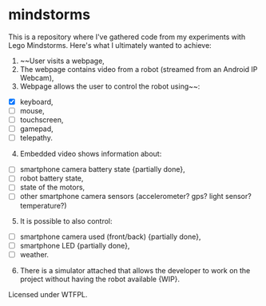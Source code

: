 mindstorms
==========

This is a repository where I've gathered code from my experiments with Lego
Mindstorms. Here's what I ultimately wanted to achieve:

1. ~~User visits a webpage,
2. The webpage contains video from a robot (streamed from an Android IP Webcam),
3. Webpage allows the user to control the robot using~~:

- [x] keyboard,
- [ ] mouse,
- [ ] touchscreen,
- [ ] gamepad,
- [ ] telepathy.

4. Embedded video shows information about:

- [ ] smartphone camera battery state {partially done},
- [ ] robot battery state,
- [ ] state of the motors,
- [ ] other smartphone camera sensors (accelerometer? gps? light sensor? temperature?)

5. It is possible to also control:

- [ ] smartphone camera used (front/back) {partially done},
- [ ] smartphone LED {partially done},
- [ ] weather.

6. There is a simulator attached that allows the developer to work on the
project without having the robot available {WIP}.

Licensed under WTFPL.

